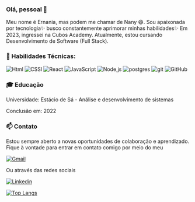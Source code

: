 ### Olá, pessoal 👋


Meu nome é Ernania, mas podem me chamar de Nany 😄. Sou apaixonada por tecnologia✨ busco constantemente aprimorar minhas habilidades✨ Em 2023, ingressei na Cubos Academy. Atualmente, estou cursando Desenvolvimento de Software (Full Stack).



### 🚀 Habilidades Técnicas:

  ![Html](https://img.shields.io/badge/HTML5-E34F26?style=for-the-badge&logo=html5&logoColor=white) ![CSSl](https://img.shields.io/badge/CSS3-1572B6?style=for-the-badge&logo=css3&logoColor=white) ![React](https://img.shields.io/badge/React-20232A?style=for-the-badge&logo=react&logoColor=61DAFB) ![JavaScript](https://img.shields.io/badge/JavaScript-323330?style=for-the-badge&logo=javascript&logoColor=F7DF1E) ![Node,js](https://img.shields.io/badge/Node%20js-339933?style=for-the-badge&logo=nodedotjs&logoColor=white) ![postgres](https://github.com/ErnaniaSantos/ErnaniaSantos/assets/108555778/ac9cbb17-cbb2-4938-91e0-70f50c8ad82b) ![git](https://github.com/ErnaniaSantos/ErnaniaSantos/assets/108555778/b92ba2eb-8d1b-485d-a638-5eed443e8ff0) ![GitHub](https://github.com/ErnaniaSantos/ErnaniaSantos/assets/108555778/d2537aed-30c6-489e-9546-af839cda7750)





  ### 🎓 Educação
  
Universidade: Estácio de Sá - Análise e desenvolvimento de sistemas

Conclusão em: 2022



 ### 📫 Contato


Estou sempre aberto a novas oportunidades de colaboração e aprendizado. Fique à vontade para entrar em contato comigo por meio do meu 

[![Gmail](https://img.shields.io/badge/Gmail-D14836?style=for-the-badge&logo=gmail&logoColor=white)](eunany2@gamil.com)


Ou através das redes sociais   

[![Linkedin](https://img.shields.io/badge/LinkedIn-0077B5?style=for-the-badge&logo=linkedin&logoColor=white)](https://www.linkedin.com/in/ern%C3%A2nia-santos-santana-27147825a/)




[![Top Langs](https://github-readme-stats.vercel.app/api/top-langs/?username=ErnaniaSantos)](https://github.com/ErnaniaSantos)




